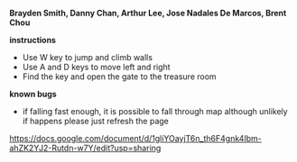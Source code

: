 **Brayden Smith, Danny Chan, Arthur Lee, Jose Nadales De Marcos, Brent Chou**  
  
**instructions**  
- Use W key to jump and climb walls
- Use A and D keys to move left and right
- Find the key and open the gate to the treasure room

**known bugs**
- if falling fast enough, it is possible to fall through map although unlikely  
if happens please just refresh the page  
  

https://docs.google.com/document/d/1gliYOayjT6n_th6F4gnk4Ibm-ahZK2YJ2-Rutdn-w7Y/edit?usp=sharing 